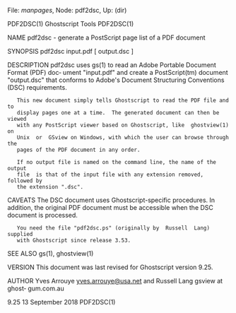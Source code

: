 File: *manpages*,  Node: pdf2dsc,  Up: (dir)

PDF2DSC(1)                     Ghostscript Tools                    PDF2DSC(1)



NAME
       pdf2dsc - generate a PostScript page list of a PDF document

SYNOPSIS
       pdf2dsc input.pdf [ output.dsc ]

DESCRIPTION
       pdf2dsc uses gs(1) to read an Adobe Portable Document Format (PDF) doc‐
       ument "input.pdf" and create  a  PostScript(tm)  document  "output.dsc"
       that   conforms  to  Adobe's  Document  Structuring  Conventions  (DSC)
       requirements.

       This new document simply tells Ghostscript to read the PDF file and  to
       display pages one at a time.  The generated document can then be viewed
       with any PostScript viewer based on Ghostscript, like  ghostview(1)  on
       Unix  or  GSview on Windows, with which the user can browse through the
       pages of the PDF document in any order.

       If no output file is named on the command line, the name of the  output
       file  is that of the input file with any extension removed, followed by
       the extension ".dsc".

CAVEATS
       The DSC document uses Ghostscript-specific  procedures.   In  addition,
       the  original  PDF document must be accessible when the DSC document is
       processed.

       You need the file "pdf2dsc.ps" (originally by  Russell  Lang)  supplied
       with Ghostscript since release 3.53.

SEE ALSO
       gs(1), ghostview(1)

VERSION
       This document was last revised for Ghostscript version 9.25.

AUTHOR
       Yves  Arrouye  <yves.arrouye@usa.net> and Russell Lang gsview at ghost‐
       gum.com.au



9.25                           13 September 2018                    PDF2DSC(1)
